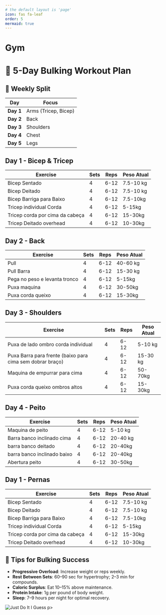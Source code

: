 ```yaml
---
# the default layout is 'page'
icon: fas fa-leaf
order: 5
mermaid: true
---
```


# Gym 

# 💪 5-Day Bulking Workout Plan

## 📅 Weekly Split

| Day       | Focus                                   |
|-----------|------------------------------------------|
| **Day 1** | Arms (Tricep, Bicep) |
| **Day 2** | Back |
| **Day 3** | Shoulders |
| **Day 4** | Chest  |
| **Day 5** | Legs |


## Day 1 - Bicep & Tricep

| Exercise                           | Sets      | Reps   | Peso Atual |
|------------------------------------|-----------|--------|------------|
| Bicep Sentado                      | 4         | 6-12   | 7.5-10 kg  |
| Bicep Deitado                      | 4         | 6-12   | 7.5-10 kg  |
| Bicep Barriga para Baixo           | 4         | 6-12   | 7.5-10kg   |
| Tricep individual Corda            | 4         | 6-12   | 5-15kg     |
| Tricep corda por cima da cabeça    | 4         | 6-12   | 15-30kg    |
| Tricep Deitado overhead            | 4         | 6-12   | 10-30kg    |


## Day 2 - Back

| Exercise                           | Sets      | Reps   | Peso Atual |
|------------------------------------|-----------|--------|------------|
| Pull                               | 4         | 6-12   | 40-60 kg   |
| Pull Barra                         | 4         | 6-12   | 15-30 kg   |
| Pega no peso e levanta tronco      | 4         | 6-12   | 5-15kg     |
| Puxa maquina                       | 4         | 6-12   | 30-50kg    |
| Puxa corda queixo                  | 4         | 6-12   | 15-30kg    |


## Day 3 - Shoulders

| Exercise                            | Sets      | Reps   | Peso Atual |
|-------------------------------------|-----------|--------|------------|
| Puxa de lado ombro corda individual | 4         | 6-12   | 5-10 kg   |
| Puxa Barra para frente (baixo para cima sem dobrar braço) | 4         | 6-12   | 15-30 kg   |
| Maquina de empurrar para cima       | 4         | 6-12   | 50-70kg     |
| Puxa corda queixo ombros altos      | 4         | 6-12   | 15-30kg    |



## Day 4 - Peito

| Exercise                            | Sets      | Reps   | Peso Atual |
|-------------------------------------|-----------|--------|------------|
| Maquina de peito | 4         | 6-12   | 5-10 kg   |
| Barra banco inclinado cima | 4         | 6-12   | 20-40 kg   |
| barra banco deitado       | 4         | 6-12   | 20-40kg     |
| barra banco inclinado baixo      | 4         | 6-12   | 20-40kg    |
| Abertura peito                | 4             | 6-12 | 30-50kg |


## Day 1 - Pernas

| Exercise                           | Sets      | Reps   | Peso Atual |
|------------------------------------|-----------|--------|------------|
| Bicep Sentado                      | 4         | 6-12   | 7.5-10 kg  |
| Bicep Deitado                      | 4         | 6-12   | 7.5-10 kg  |
| Bicep Barriga para Baixo           | 4         | 6-12   | 7.5-10kg   |
| Tricep individual Corda            | 4         | 6-12   | 5-15kg     |
| Tricep corda por cima da cabeça    | 4         | 6-12   | 15-30kg    |
| Tricep Deitado overhead            | 4         | 6-12   | 10-30kg    |


## 🧠 Tips for Bulking Success

- **Progressive Overload**: Increase weight or reps weekly.
- **Rest Between Sets**: 60–90 sec for hypertrophy; 2–3 min for compounds.
- **Caloric Surplus**: Eat 10–15% above maintenance.
- **Protein Intake**: 1g per pound of body weight.
- **Sleep**: 7–9 hours per night for optimal recovery.


<p>
    <img alt="Just Do It I Guess" src="https://media2.giphy.com/media/v1.Y2lkPTc5MGI3NjExN205dnV5NDVocHc4anZ0b3dxbGZ1YWc5amNmdW9mZ2V0cjFwMzV4cCZlcD12MV9pbnRlcm5hbF9naWZfYnlfaWQmY3Q9Zw/0owap7cyOBVZO45ZNO/giphy.webp">
p>
